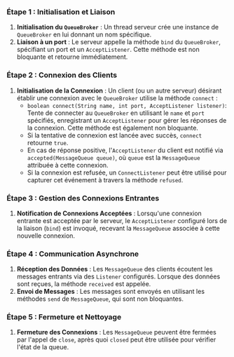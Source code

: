 
### Étape 1 : Initialisation et Liaison
1. **Initialisation du `QueueBroker`** : Un thread serveur crée une instance de `QueueBroker` en lui donnant un nom spécifique.
2. **Liaison à un port** : Le serveur appelle la méthode `bind` du `QueueBroker`, spécifiant un port et un `AcceptListener`. Cette méthode est non bloquante et retourne immédiatement.

### Étape 2 : Connexion des Clients
1. **Initialisation de la Connexion** : Un client (ou un autre serveur) désirant établir une connexion avec le `QueueBroker` utilise la méthode `connect` :
   - `boolean connect(String name, int port, AcceptListener listener)`: Tente de connecter au `QueueBroker` en utilisant le `name` et `port` spécifiés, enregistrant un `AcceptListener` pour gérer les réponses de la connexion. Cette méthode est également non bloquante.
   - Si la tentative de connexion est lancée avec succès, `connect` retourne `true`.
   - En cas de réponse positive, l'`AcceptListener` du client est notifié via `accepted(MessageQueue queue)`, où `queue` est la `MessageQueue` attribuée à cette connexion.
   - Si la connexion est refusée, un `ConnectListener` peut être utilisé pour capturer cet événement à travers la méthode `refused`.

### Étape 3 : Gestion des Connexions Entrantes
1. **Notification de Connexions Acceptées** : Lorsqu'une connexion entrante est acceptée par le serveur, le `AcceptListener` configuré lors de la liaison (`bind`) est invoqué, recevant la `MessageQueue` associée à cette nouvelle connexion.

### Étape 4 : Communication Asynchrone
1. **Réception des Données** : Les `MessageQueue` des clients écoutent les messages entrants via des `Listener` configurés. Lorsque des données sont reçues, la méthode `received` est appelée.
2. **Envoi de Messages** : Les messages sont envoyés en utilisant les méthodes `send` de `MessageQueue`, qui sont non bloquantes.

### Étape 5 : Fermeture et Nettoyage
1. **Fermeture des Connexions** : Les `MessageQueue` peuvent être fermées par l'appel de `close`, après quoi `closed` peut être utilisée pour vérifier l'état de la queue.

